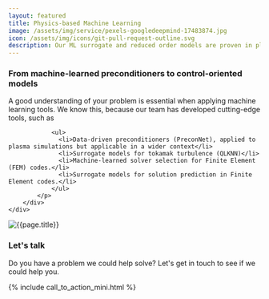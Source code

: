 ```yaml
---
layout: featured
title: Physics-based Machine Learning
image: /assets/img/service/pexels-googledeepmind-17483874.jpg
icon: /assets/img/icons/git-pull-request-outline.svg
description: Our ML surrogate and reduced order models are proven in plasma physics and control.
---
```


<div class="row">
    <div class="col-md-12">
        <div class="service-details mb-40">
            <h3>From machine-learned preconditioners to control-oriented models</h3>
            <p>
                A good understanding of your problem is essential when applying machine learning tools.
                We know this, because our team has developed cutting-edge tools, such as

                <ul>
                  <li>Data-driven preconditioners (PreconNet), applied to plasma simulations but applicable in a wider context</li>
                  <li>Surrogate models for tokamak turbulence (QLKNN)</li>
                  <li>Machine-learned solver selection for Finite Element (FEM) codes.</li>
                  <li>Surrogate models for solution prediction in Finite Element codes.</li>
                </ul>
            </p>
        </div>
    </div>
</div>
<div class="row">
    <div class="col-xl-6 col-lg-12">
        <div class="s-details-img mb-30">
            <img src="{{site.baseurl}}/assets/img/service/2.jpg" alt="{{page.title}}">
        </div>
    </div>
    <div class="col-xl-6 col-lg-12">
        <div class="service-details mb-40">
            <h3>Let's talk</h3>
            <p>Do you have a problem we could help solve? Let's get in touch to see if we could help you.</p>
{% include call_to_action_mini.html %}
        </div>
    </div>
</div>
